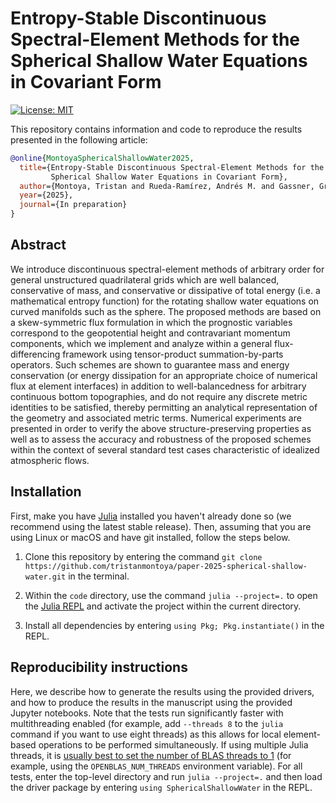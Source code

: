 # Entropy-Stable Discontinuous Spectral-Element Methods for the Spherical Shallow Water Equations in Covariant Form

[![License: MIT](https://img.shields.io/badge/License-MIT-success.svg)](https://opensource.org/licenses/MIT)

This repository contains information and code to reproduce the results presented in the following article:
```bibtex
@online{MontoyaSphericalShallowWater2025,
  title={Entropy-Stable Discontinuous Spectral-Element Methods for the 
         Spherical Shallow Water Equations in Covariant Form},
  author={Montoya, Tristan and Rueda-Ramírez, Andrés M. and Gassner, Gregor J.},
  year={2025},
  journal={In preparation}
}
```

## Abstract
We introduce discontinuous spectral-element methods of arbitrary order for general unstructured quadrilateral grids which are well balanced, conservative of mass, and conservative or dissipative of total energy (i.e. a mathematical entropy function) for the rotating shallow water equations on curved manifolds such as the sphere. The proposed methods are based on a skew-symmetric flux formulation in which the prognostic variables correspond to the geopotential height and contravariant momentum components, which we implement and analyze within a general flux-differencing framework using tensor-product summation-by-parts operators. Such schemes are shown to guarantee mass and energy conservation (or energy dissipation for an appropriate choice of numerical flux at element interfaces) in addition to well-balancedness for arbitrary continuous bottom topographies, and do not require any discrete metric identities to be satisfied, thereby permitting an analytical representation of the geometry and associated metric terms. Numerical experiments are presented in order to verify the above structure-preserving properties as well as to assess the accuracy and robustness of the proposed schemes within the context of several standard test cases characteristic of idealized atmospheric flows.

## Installation
First, make you have [Julia](https://julialang.org/downloads/) installed you haven't already done so (we recommend using the latest stable release). Then, assuming that you are using Linux or macOS and have git installed, follow the steps below.

1. Clone this repository by entering the command `git clone https://github.com/tristanmontoya/paper-2025-spherical-shallow-water.git` in the terminal.

2. Within the `code` directory, use the command `julia --project=.` to open the [Julia REPL](https://docs.julialang.org/en/v1/stdlib/REPL/) and activate the project within the current directory. 

3. Install all dependencies by entering `using Pkg; Pkg.instantiate()` in the REPL.

## Reproducibility instructions
Here, we describe how to generate the results using the provided drivers, and how to produce the results in the manuscript using the provided Jupyter notebooks. Note that the tests run significantly faster with multithreading enabled (for example, add `--threads 8` to the `julia` command if you want to use eight threads) as this allows for local element-based operations to be performed simultaneously. If using multiple Julia threads, it is [usually best to set the number of BLAS threads to 1](https://carstenbauer.github.io/ThreadPinning.jl/dev/explanations/blas/) (for example, using the `OPENBLAS_NUM_THREADS` environment variable). For all tests, enter the top-level directory and run `julia --project=.` and then load the driver package by entering `using SphericalShallowWater` in the REPL.
